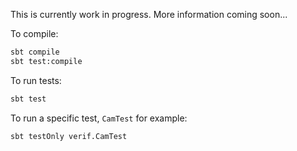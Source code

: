 This is currently work in progress. More information coming soon...

To compile:
```bash
sbt compile
sbt test:compile
```

To run tests:
```bash
sbt test
```

To run a specific test, `CamTest` for example:
```bash
sbt testOnly verif.CamTest
```
